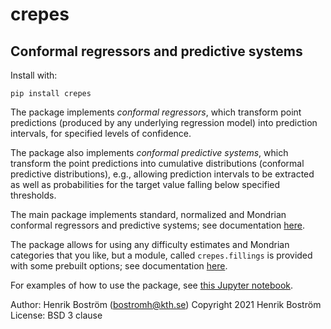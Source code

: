 # crepes

## Conformal regressors and predictive systems

Install with:

`pip install crepes`

The package implements *conformal regressors*, which transform point
predictions (produced by any underlying regression model) into
prediction intervals, for specified levels of confidence.

The package also implements *conformal predictive systems*, which
transform the point predictions into cumulative distributions
(conformal predictive distributions), e.g., allowing prediction
intervals to be extracted as well as probabilities for the target
value falling below specified thresholds.

The main package implements standard, normalized and Mondrian conformal
regressors and predictive systems; see documentation
[here](http://htmlpreview.github.io/?https://github.com/henrikbostrom/crepes/blob/main/docs/crepes.html).

The package allows for using any difficulty estimates and Mondrian categories
that you like, but a module, called `crepes.fillings` is provided with
some prebuilt options; see documentation
[here](http://htmlpreview.github.io/?https://github.com/henrikbostrom/crepes/blob/main/docs/crepes.fillings.html).

For examples of how to use the package, see [this Jupyter
notebook](https://github.com/henrikbostrom/crepes/blob/main/crepes.ipynb).

Author: Henrik Boström (bostromh@kth.se)
Copyright 2021 Henrik Boström
License: BSD 3 clause
